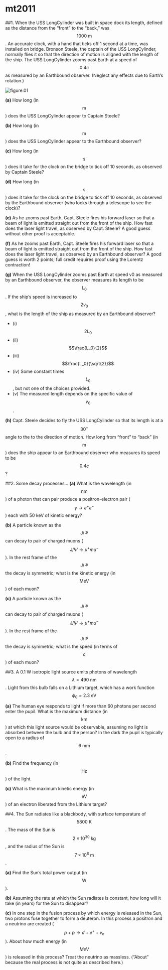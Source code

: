 # mt2011

##1.
When the USS LongCylinder was built in space dock its length, defined as the distance from the “front” to the “back,” was $$1000\:\text{m}$$. An accurate clock, with a hand that ticks off 1 second at a time, was installed on bridge. Bronson Steele, the captain of the USS LongCylinder, normally flies it so that the direction of motion is aligned with the length of the ship. The USS LongCylinder zooms past Earth at a speed of $$0.4c$$ as measured by an Earthbound observer. (Neglect any effects due to Earth’s rotation.)

![figure.01]("img/[PHYS034]mt2011-fig01.png")

**(a)** How long (in $$\text{m}$$) does the USS LongCylinder appear to Captain Steele?

**(b)** How long (in $$\text{m}$$) does the USS LongCylinder appear to the Earthbound observer?

**(c)** How long (in $$\text{s}$$) does it take for the clock on the bridge to tick off 10 seconds, as observed by Captain Steele?

**(d)** How long (in $$\text{s}$$) does it take for the clock on the bridge to tick off 10 seconds, as observed by the Earthbound observer (who looks through a telescope to see the clock)?

**(e)** As he zooms past Earth, Capt. Steele fires his forward laser so that a beam of light is emitted straight out from the front of the ship. How fast does the laser light travel, as observed by Capt. Steele? A good guess without other proof is acceptable.

**(f)** As he zooms past Earth, Capt. Steele fires his forward laser so that a beam of light is emitted straight out from the front of the ship. How fast does the laser light travel, as observed by an Earthbound observer? A good guess is worth 2 points; full credit requires proof using the Lorentz contraction!

**(g)** When the USS LongCylinder zooms past Earth at speed v0 as measured by an Earthbound observer, the observer measures its length to be $$L_0$$. If the ship’s speed is increased to $$2v_0$$, what is the length of the ship as measured by an Earthbound observer?
- (i) $$2L_0$$
- (ii) $$\frac{L_0}{2}$$
- (iii) $$\frac{L_0}{\sqrt{2}}$$
- (iv) Some constant times $$L_0$$, but not one of the choices provided.
- (v) The measured length depends on the specific value of $$v_0$$.

**(h)** Capt. Steele decides to fly the USS LongCylinder so that its length is at a $$30^{\circ}$$ angle to the to the direction of motion. How long from “front” to “back” (in $$\text{m}$$) does the ship appear to an Earthbound observer who measures its speed to be $$0.4c$$?


##2.
Some decay processes...
**(a)** What is the wavelength (in $$\text{nm}$$) of a photon that can pair produce a positron-electron pair ($$\gamma\to{e}^+e^-$$) each with 50 keV of kinetic energy?

**(b)** A particle known as the $$\text{J}/\Psi$$ can decay to pair of charged muons ($$\text{J}/\Psi\to\mu^+mu^-$$). In the rest frame of the $$\text{J}/\Psi$$ the decay is symmetric; what is the kinetic energy (in $$\text{MeV}$$) of each muon?

**(c)** A particle known as the $$\text{J}/\Psi$$ can decay to pair of charged muons ($$\text{J}/\Psi\to\mu^+mu^-$$). In the rest frame of the $$\text{J}/\Psi$$ the decay is symmetric; what is the speed (in terms of $$c$$) of each muon?


##3.
A 0.1 W isotropic light source emits photons of wavelength $$\lambda=490\:\text{nm}$$. Light from this bulb falls on a Lithium target, which has a work function $$\phi_0=2.3\:\text{eV}$$

**(a)** The human eye responds to light if more than 60 photons per second enter the pupil. What is the maximum distance (in $$\text{km}$$) at which this light source would be observable, assuming no light is absorbed between the bulb and the person? In the dark the pupil is typically open to a radius of $$6\:\text{mm}$$.

**(b)** Find the frequency (in $$\text{Hz}$$) of the light.

**(c)** What is the maximum kinetic energy (in $$\text{eV}$$) of an electron liberated from the Lithium target?


##4.
The Sun radiates like a blackbody, with surface temperature of $$5800\:\text{K}$$. The mass of the Sun is $$2\times10^{30}\:\text{kg}$$, and the radius of the Sun is $$7\times10^8\:\text{m}$$.

**(a)** Find the Sun’s total power output (in $$\text{W}$$).

**(b)** Assuming the rate at which the Sun radiates is constant, how long will it take (in years) for the Sun to disappear?

**(c)** In one step in the fusion process by which energy is released in the Sun, two protons fuse together to form a deuteron. In this process a positron and a neutrino are created ($$p+p\to{d}+e^++v_e$$). About how much energy (in $$MeV$$) is released in this process? Treat the neutrino as massless. (“About” because the real process is not quite as described here.)
